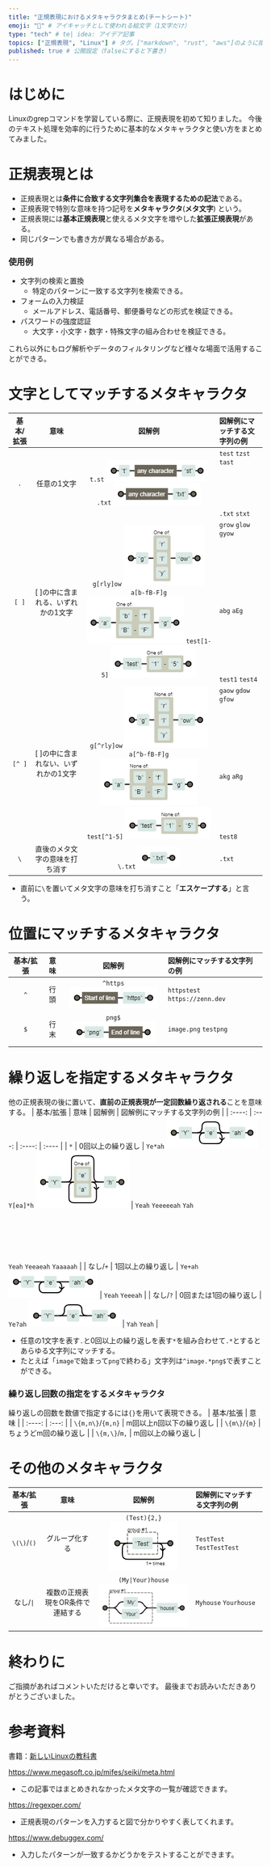```yaml
---
title: "正規表現におけるメタキャラクタまとめ(チートシート)" 
emoji: "📄" # アイキャッチとして使われる絵文字（1文字だけ）
type: "tech" # te| idea: アイデア記事
topics: ["正規表現", "Linux"] # タグ。["markdown", "rust", "aws"]のように指定する
published: true # 公開設定（falseにすると下書き）
---
```


# はじめに
Linuxのgrepコマンドを学習している際に、正規表現を初めて知りました。
今後のテキスト処理を効率的に行うために基本的なメタキャラクタと使い方をまとめてみました。

# 正規表現とは
* 正規表現とは**条件に合致する文字列集合を表現するための記法**である。
* 正規表現で特別な意味を持つ記号を**メタキャラクタ**(**メタ文字**) という。
* 正規表現には**基本正規表現**と使えるメタ文字を増やした**拡張正規表現**がある。
* 同じパターンでも書き方が異なる場合がある。

### 使用例
* 文字列の検索と置換
  * 特定のパターンに一致する文字列を検索できる。
* フォームの入力検証
  * メールアドレス、電話番号、郵便番号などの形式を検証できる。
* パスワードの強度認証
  * 大文字・小文字・数字・特殊文字の組み合わせを検証できる。

これら以外にもログ解析やデータのフィルタリングなど様々な場面で活用することができる。

# 文字としてマッチするメタキャラクタ
| 基本/拡張 | 意味 | 図解例 | 図解例にマッチする文字列の例 |
| :----: | :---: | :----: | :---- |
| `.` | 任意の1文字 | `t.st` ![](/images/regular_expression/image1.png) `.txt` ![](/images/regular_expression/image2.png) | `test` `tzst` `tast` <br><br><br><br><br><br> `.txt` `stxt` |
| `[ ]` | [ ]の中に含まれる、いずれかの1文字 | `g[rly]ow` ![](/images/regular_expression/image3.png) `a[b-fB-F]g` ![](/images/regular_expression/image4.png) `test[1-5]` ![](/images/regular_expression/image5.png) | `grow` `glow` `gyow` <br><br><br><br><br><br><br><br><br> `abg` `aEg` <br><br><br><br><br><br><br><br> `test1` `test4` |
| `[^ ]` | [ ]の中に含まれない、いずれかの1文字 | `g[^rly]ow` ![](/images/regular_expression/image6.png) `a[^b-fB-F]g` ![](/images/regular_expression/image7.png) `test[^1-5]` ![](/images/regular_expression/image8.png) | `gaow` `gdow` `gfow` <br><br><br><br><br><br><br><br><br> `akg` `aRg` <br><br><br><br><br><br><br> `test8` |
| `\` | 直後のメタ文字の意味を打ち消す | `\.txt` ![](/images/regular_expression/image9.png) | `.txt` |

- 直前に`\`を置いてメタ文字の意味を打ち消すこと「**エスケープする**」と言う。

# 位置にマッチするメタキャラクタ
| 基本/拡張 | 意味 | 図解例 | 図解例にマッチする文字列の例 |
| :----: | :---: | :----: | :---- |
| `^` | 行頭 | `^https` ![](/images/regular_expression/image10.png) | `httpstest` `https://zenn.dev` |
| `$` | 行末 | `png$` ![](/images/regular_expression/image11.png) | `image.png` `testpng` |

# 繰り返しを指定するメタキャラクタ
他の正規表現の後に置いて、**直前の正規表現が一定回数繰り返される**ことを意味する。
| 基本/拡張 | 意味 | 図解例 | 図解例にマッチする文字列の例 |
| :----: | :---: | :----: | :---- |
| `*` | 0回以上の繰り返し | `Ye*ah` ![](/images/regular_expression/image12.png) `Y[ea]*h` ![](/images/regular_expression/image13.png) | `Yeah` `Yeeeeeah` `Yah` <br><br><br><br><br><br><br> `Yeah` `Yeeaeah` `Yaaaaah` |
| なし/`+` | 1回以上の繰り返し | `Ye+ah` ![](/images/regular_expression/image14.png) | `Yeah` `Yeeeah` |
| なし/`?` | 0回または1回の繰り返し | `Ye?ah` ![](/images/regular_expression/image15.png) | `Yah` `Yeah` |
+ 任意の1文字を表す`.`と0回以上の繰り返しを表す`*`を組み合わせて`.*`とするとあらゆる文字列にマッチする。
+ たとえば「`image`で始まって`png`で終わる」文字列は`^image.*png$`で表すことができる。

### 繰り返し回数の指定をするメタキャラクタ
繰り返しの回数を数値で指定するには`{}`を用いて表現できる。
| 基本/拡張 | 意味 |
| :----: | :---: |
| `\{m,n\}`/`{m,n}` | m回以上n回以下の繰り返し |
| `\{m\}`/`{m}` | ちょうどm回の繰り返し |
| `\{m,\}`/`m,` | m回以上の繰り返し |

# その他のメタキャラクタ
| 基本/拡張 | 意味 | 図解例 | 図解例にマッチする文字列の例 |
| :----: | :---: | :----: | :---- |
| `\(\)`/`()` | グループ化する | `(Test){2,}` ![](/images/regular_expression/image16.png) | `TestTest` `TestTestTest` |
| なし/`\|`  | 複数の正規表現をOR条件で連結する | `(My\|Your)house` ![](/images/regular_expression/image17.png) | `Myhouse` `Yourhouse` |

# 終わりに
ご指摘があればコメントいただけると幸いです。
最後までお読みいただきありがとうございました。

# 参考資料
書籍：[新しいLinuxの教科書](https://www.amazon.co.jp/%E6%96%B0%E3%81%97%E3%81%84Linux%E3%81%AE%E6%95%99%E7%A7%91%E6%9B%B8-%E4%B8%89%E5%AE%85-%E8%8B%B1%E6%98%8E/dp/4797380942/ref=sr_1_1?adgrpid=117229375656&hvadid=655144332605&hvdev=c&hvqmt=e&hvtargid=kwd-1152146940662&hydad\cr=21814_13461165&jp-ad-ap=0&keywords=%E6%96%B0%E3%81%97%E3%81%84linux%E3%81%AE%E6%95%99%E7%A7%91%E6%9B%B8&qid=1688622508&sr=8-1)

https://www.megasoft.co.jp/mifes/seiki/meta.html
+ この記事ではまとめきれなかったメタ文字の一覧が確認できます。

https://regexper.com/
+ 正規表現のパターンを入力すると図で分かりやすく表してくれます。

https://www.debuggex.com/
+ 入力したパターンが一致するかどうかをテストすることができます。